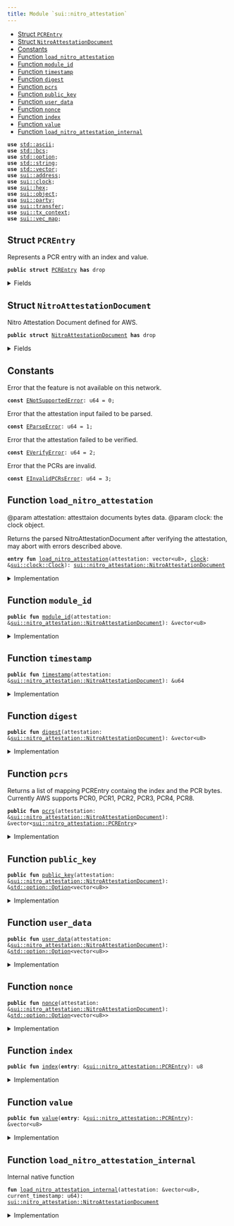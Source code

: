 ```yaml
---
title: Module `sui::nitro_attestation`
---
```




-  [Struct `PCREntry`](#sui_nitro_attestation_PCREntry)
-  [Struct `NitroAttestationDocument`](#sui_nitro_attestation_NitroAttestationDocument)
-  [Constants](#@Constants_0)
-  [Function `load_nitro_attestation`](#sui_nitro_attestation_load_nitro_attestation)
-  [Function `module_id`](#sui_nitro_attestation_module_id)
-  [Function `timestamp`](#sui_nitro_attestation_timestamp)
-  [Function `digest`](#sui_nitro_attestation_digest)
-  [Function `pcrs`](#sui_nitro_attestation_pcrs)
-  [Function `public_key`](#sui_nitro_attestation_public_key)
-  [Function `user_data`](#sui_nitro_attestation_user_data)
-  [Function `nonce`](#sui_nitro_attestation_nonce)
-  [Function `index`](#sui_nitro_attestation_index)
-  [Function `value`](#sui_nitro_attestation_value)
-  [Function `load_nitro_attestation_internal`](#sui_nitro_attestation_load_nitro_attestation_internal)


<pre><code><b>use</b> <a href="../std/ascii.md#std_ascii">std::ascii</a>;
<b>use</b> <a href="../std/bcs.md#std_bcs">std::bcs</a>;
<b>use</b> <a href="../std/option.md#std_option">std::option</a>;
<b>use</b> <a href="../std/string.md#std_string">std::string</a>;
<b>use</b> <a href="../std/vector.md#std_vector">std::vector</a>;
<b>use</b> <a href="../sui/address.md#sui_address">sui::address</a>;
<b>use</b> <a href="../sui/clock.md#sui_clock">sui::clock</a>;
<b>use</b> <a href="../sui/hex.md#sui_hex">sui::hex</a>;
<b>use</b> <a href="../sui/object.md#sui_object">sui::object</a>;
<b>use</b> <a href="../sui/party.md#sui_party">sui::party</a>;
<b>use</b> <a href="../sui/transfer.md#sui_transfer">sui::transfer</a>;
<b>use</b> <a href="../sui/tx_context.md#sui_tx_context">sui::tx_context</a>;
<b>use</b> <a href="../sui/vec_map.md#sui_vec_map">sui::vec_map</a>;
</code></pre>



<a name="sui_nitro_attestation_PCREntry"></a>

## Struct `PCREntry`

Represents a PCR entry with an index and value.


<pre><code><b>public</b> <b>struct</b> <a href="../sui/nitro_attestation.md#sui_nitro_attestation_PCREntry">PCREntry</a> <b>has</b> drop
</code></pre>



<details>
<summary>Fields</summary>


<dl>
<dt>
<code><a href="../sui/nitro_attestation.md#sui_nitro_attestation_index">index</a>: u8</code>
</dt>
<dd>
</dd>
<dt>
<code><a href="../sui/nitro_attestation.md#sui_nitro_attestation_value">value</a>: vector&lt;u8&gt;</code>
</dt>
<dd>
</dd>
</dl>


</details>

<a name="sui_nitro_attestation_NitroAttestationDocument"></a>

## Struct `NitroAttestationDocument`

Nitro Attestation Document defined for AWS.


<pre><code><b>public</b> <b>struct</b> <a href="../sui/nitro_attestation.md#sui_nitro_attestation_NitroAttestationDocument">NitroAttestationDocument</a> <b>has</b> drop
</code></pre>



<details>
<summary>Fields</summary>


<dl>
<dt>
<code><a href="../sui/nitro_attestation.md#sui_nitro_attestation_module_id">module_id</a>: vector&lt;u8&gt;</code>
</dt>
<dd>
 Issuing Nitro hypervisor module ID.
</dd>
<dt>
<code><a href="../sui/nitro_attestation.md#sui_nitro_attestation_timestamp">timestamp</a>: u64</code>
</dt>
<dd>
 UTC time when document was created, in milliseconds since UNIX epoch.
</dd>
<dt>
<code><a href="../sui/nitro_attestation.md#sui_nitro_attestation_digest">digest</a>: vector&lt;u8&gt;</code>
</dt>
<dd>
 The digest function used for calculating the register values.
</dd>
<dt>
<code><a href="../sui/nitro_attestation.md#sui_nitro_attestation_pcrs">pcrs</a>: vector&lt;<a href="../sui/nitro_attestation.md#sui_nitro_attestation_PCREntry">sui::nitro_attestation::PCREntry</a>&gt;</code>
</dt>
<dd>
 A list of PCREntry containing the index and the PCR bytes.
 <https://docs.aws.amazon.com/enclaves/latest/user/set-up-attestation.html#where>.
</dd>
<dt>
<code><a href="../sui/nitro_attestation.md#sui_nitro_attestation_public_key">public_key</a>: <a href="../std/option.md#std_option_Option">std::option::Option</a>&lt;vector&lt;u8&gt;&gt;</code>
</dt>
<dd>
 An optional DER-encoded key the attestation, consumer can use to encrypt data with.
</dd>
<dt>
<code><a href="../sui/nitro_attestation.md#sui_nitro_attestation_user_data">user_data</a>: <a href="../std/option.md#std_option_Option">std::option::Option</a>&lt;vector&lt;u8&gt;&gt;</code>
</dt>
<dd>
 Additional signed user data, defined by protocol.
</dd>
<dt>
<code><a href="../sui/nitro_attestation.md#sui_nitro_attestation_nonce">nonce</a>: <a href="../std/option.md#std_option_Option">std::option::Option</a>&lt;vector&lt;u8&gt;&gt;</code>
</dt>
<dd>
 An optional cryptographic nonce provided by the attestation consumer as a proof of
 authenticity.
</dd>
</dl>


</details>

<a name="@Constants_0"></a>

## Constants


<a name="sui_nitro_attestation_ENotSupportedError"></a>

Error that the feature is not available on this network.


<pre><code><b>const</b> <a href="../sui/nitro_attestation.md#sui_nitro_attestation_ENotSupportedError">ENotSupportedError</a>: u64 = 0;
</code></pre>



<a name="sui_nitro_attestation_EParseError"></a>

Error that the attestation input failed to be parsed.


<pre><code><b>const</b> <a href="../sui/nitro_attestation.md#sui_nitro_attestation_EParseError">EParseError</a>: u64 = 1;
</code></pre>



<a name="sui_nitro_attestation_EVerifyError"></a>

Error that the attestation failed to be verified.


<pre><code><b>const</b> <a href="../sui/nitro_attestation.md#sui_nitro_attestation_EVerifyError">EVerifyError</a>: u64 = 2;
</code></pre>



<a name="sui_nitro_attestation_EInvalidPCRsError"></a>

Error that the PCRs are invalid.


<pre><code><b>const</b> <a href="../sui/nitro_attestation.md#sui_nitro_attestation_EInvalidPCRsError">EInvalidPCRsError</a>: u64 = 3;
</code></pre>



<a name="sui_nitro_attestation_load_nitro_attestation"></a>

## Function `load_nitro_attestation`

@param attestation: attesttaion documents bytes data.
@param clock: the clock object.

Returns the parsed NitroAttestationDocument after verifying the attestation,
may abort with errors described above.


<pre><code><b>entry</b> <b>fun</b> <a href="../sui/nitro_attestation.md#sui_nitro_attestation_load_nitro_attestation">load_nitro_attestation</a>(attestation: vector&lt;u8&gt;, <a href="../sui/clock.md#sui_clock">clock</a>: &<a href="../sui/clock.md#sui_clock_Clock">sui::clock::Clock</a>): <a href="../sui/nitro_attestation.md#sui_nitro_attestation_NitroAttestationDocument">sui::nitro_attestation::NitroAttestationDocument</a>
</code></pre>



<details>
<summary>Implementation</summary>


<pre><code><b>entry</b> <b>fun</b> <a href="../sui/nitro_attestation.md#sui_nitro_attestation_load_nitro_attestation">load_nitro_attestation</a>(attestation: vector&lt;u8&gt;, <a href="../sui/clock.md#sui_clock">clock</a>: &Clock): <a href="../sui/nitro_attestation.md#sui_nitro_attestation_NitroAttestationDocument">NitroAttestationDocument</a> {
    <a href="../sui/nitro_attestation.md#sui_nitro_attestation_load_nitro_attestation_internal">load_nitro_attestation_internal</a>(&attestation, <a href="../sui/clock.md#sui_clock_timestamp_ms">clock::timestamp_ms</a>(<a href="../sui/clock.md#sui_clock">clock</a>))
}
</code></pre>



</details>

<a name="sui_nitro_attestation_module_id"></a>

## Function `module_id`



<pre><code><b>public</b> <b>fun</b> <a href="../sui/nitro_attestation.md#sui_nitro_attestation_module_id">module_id</a>(attestation: &<a href="../sui/nitro_attestation.md#sui_nitro_attestation_NitroAttestationDocument">sui::nitro_attestation::NitroAttestationDocument</a>): &vector&lt;u8&gt;
</code></pre>



<details>
<summary>Implementation</summary>


<pre><code><b>public</b> <b>fun</b> <a href="../sui/nitro_attestation.md#sui_nitro_attestation_module_id">module_id</a>(attestation: &<a href="../sui/nitro_attestation.md#sui_nitro_attestation_NitroAttestationDocument">NitroAttestationDocument</a>): &vector&lt;u8&gt; {
    &attestation.<a href="../sui/nitro_attestation.md#sui_nitro_attestation_module_id">module_id</a>
}
</code></pre>



</details>

<a name="sui_nitro_attestation_timestamp"></a>

## Function `timestamp`



<pre><code><b>public</b> <b>fun</b> <a href="../sui/nitro_attestation.md#sui_nitro_attestation_timestamp">timestamp</a>(attestation: &<a href="../sui/nitro_attestation.md#sui_nitro_attestation_NitroAttestationDocument">sui::nitro_attestation::NitroAttestationDocument</a>): &u64
</code></pre>



<details>
<summary>Implementation</summary>


<pre><code><b>public</b> <b>fun</b> <a href="../sui/nitro_attestation.md#sui_nitro_attestation_timestamp">timestamp</a>(attestation: &<a href="../sui/nitro_attestation.md#sui_nitro_attestation_NitroAttestationDocument">NitroAttestationDocument</a>): &u64 {
    &attestation.<a href="../sui/nitro_attestation.md#sui_nitro_attestation_timestamp">timestamp</a>
}
</code></pre>



</details>

<a name="sui_nitro_attestation_digest"></a>

## Function `digest`



<pre><code><b>public</b> <b>fun</b> <a href="../sui/nitro_attestation.md#sui_nitro_attestation_digest">digest</a>(attestation: &<a href="../sui/nitro_attestation.md#sui_nitro_attestation_NitroAttestationDocument">sui::nitro_attestation::NitroAttestationDocument</a>): &vector&lt;u8&gt;
</code></pre>



<details>
<summary>Implementation</summary>


<pre><code><b>public</b> <b>fun</b> <a href="../sui/nitro_attestation.md#sui_nitro_attestation_digest">digest</a>(attestation: &<a href="../sui/nitro_attestation.md#sui_nitro_attestation_NitroAttestationDocument">NitroAttestationDocument</a>): &vector&lt;u8&gt; {
    &attestation.<a href="../sui/nitro_attestation.md#sui_nitro_attestation_digest">digest</a>
}
</code></pre>



</details>

<a name="sui_nitro_attestation_pcrs"></a>

## Function `pcrs`

Returns a list of mapping PCREntry containg the index and the PCR bytes.
Currently AWS supports PCR0, PCR1, PCR2, PCR3, PCR4, PCR8.


<pre><code><b>public</b> <b>fun</b> <a href="../sui/nitro_attestation.md#sui_nitro_attestation_pcrs">pcrs</a>(attestation: &<a href="../sui/nitro_attestation.md#sui_nitro_attestation_NitroAttestationDocument">sui::nitro_attestation::NitroAttestationDocument</a>): &vector&lt;<a href="../sui/nitro_attestation.md#sui_nitro_attestation_PCREntry">sui::nitro_attestation::PCREntry</a>&gt;
</code></pre>



<details>
<summary>Implementation</summary>


<pre><code><b>public</b> <b>fun</b> <a href="../sui/nitro_attestation.md#sui_nitro_attestation_pcrs">pcrs</a>(attestation: &<a href="../sui/nitro_attestation.md#sui_nitro_attestation_NitroAttestationDocument">NitroAttestationDocument</a>): &vector&lt;<a href="../sui/nitro_attestation.md#sui_nitro_attestation_PCREntry">PCREntry</a>&gt; {
    &attestation.<a href="../sui/nitro_attestation.md#sui_nitro_attestation_pcrs">pcrs</a>
}
</code></pre>



</details>

<a name="sui_nitro_attestation_public_key"></a>

## Function `public_key`



<pre><code><b>public</b> <b>fun</b> <a href="../sui/nitro_attestation.md#sui_nitro_attestation_public_key">public_key</a>(attestation: &<a href="../sui/nitro_attestation.md#sui_nitro_attestation_NitroAttestationDocument">sui::nitro_attestation::NitroAttestationDocument</a>): &<a href="../std/option.md#std_option_Option">std::option::Option</a>&lt;vector&lt;u8&gt;&gt;
</code></pre>



<details>
<summary>Implementation</summary>


<pre><code><b>public</b> <b>fun</b> <a href="../sui/nitro_attestation.md#sui_nitro_attestation_public_key">public_key</a>(attestation: &<a href="../sui/nitro_attestation.md#sui_nitro_attestation_NitroAttestationDocument">NitroAttestationDocument</a>): &Option&lt;vector&lt;u8&gt;&gt; {
    &attestation.<a href="../sui/nitro_attestation.md#sui_nitro_attestation_public_key">public_key</a>
}
</code></pre>



</details>

<a name="sui_nitro_attestation_user_data"></a>

## Function `user_data`



<pre><code><b>public</b> <b>fun</b> <a href="../sui/nitro_attestation.md#sui_nitro_attestation_user_data">user_data</a>(attestation: &<a href="../sui/nitro_attestation.md#sui_nitro_attestation_NitroAttestationDocument">sui::nitro_attestation::NitroAttestationDocument</a>): &<a href="../std/option.md#std_option_Option">std::option::Option</a>&lt;vector&lt;u8&gt;&gt;
</code></pre>



<details>
<summary>Implementation</summary>


<pre><code><b>public</b> <b>fun</b> <a href="../sui/nitro_attestation.md#sui_nitro_attestation_user_data">user_data</a>(attestation: &<a href="../sui/nitro_attestation.md#sui_nitro_attestation_NitroAttestationDocument">NitroAttestationDocument</a>): &Option&lt;vector&lt;u8&gt;&gt; {
    &attestation.<a href="../sui/nitro_attestation.md#sui_nitro_attestation_user_data">user_data</a>
}
</code></pre>



</details>

<a name="sui_nitro_attestation_nonce"></a>

## Function `nonce`



<pre><code><b>public</b> <b>fun</b> <a href="../sui/nitro_attestation.md#sui_nitro_attestation_nonce">nonce</a>(attestation: &<a href="../sui/nitro_attestation.md#sui_nitro_attestation_NitroAttestationDocument">sui::nitro_attestation::NitroAttestationDocument</a>): &<a href="../std/option.md#std_option_Option">std::option::Option</a>&lt;vector&lt;u8&gt;&gt;
</code></pre>



<details>
<summary>Implementation</summary>


<pre><code><b>public</b> <b>fun</b> <a href="../sui/nitro_attestation.md#sui_nitro_attestation_nonce">nonce</a>(attestation: &<a href="../sui/nitro_attestation.md#sui_nitro_attestation_NitroAttestationDocument">NitroAttestationDocument</a>): &Option&lt;vector&lt;u8&gt;&gt; {
    &attestation.<a href="../sui/nitro_attestation.md#sui_nitro_attestation_nonce">nonce</a>
}
</code></pre>



</details>

<a name="sui_nitro_attestation_index"></a>

## Function `index`



<pre><code><b>public</b> <b>fun</b> <a href="../sui/nitro_attestation.md#sui_nitro_attestation_index">index</a>(<b>entry</b>: &<a href="../sui/nitro_attestation.md#sui_nitro_attestation_PCREntry">sui::nitro_attestation::PCREntry</a>): u8
</code></pre>



<details>
<summary>Implementation</summary>


<pre><code><b>public</b> <b>fun</b> <a href="../sui/nitro_attestation.md#sui_nitro_attestation_index">index</a>(<b>entry</b>: &<a href="../sui/nitro_attestation.md#sui_nitro_attestation_PCREntry">PCREntry</a>): u8 {
    <b>entry</b>.<a href="../sui/nitro_attestation.md#sui_nitro_attestation_index">index</a>
}
</code></pre>



</details>

<a name="sui_nitro_attestation_value"></a>

## Function `value`



<pre><code><b>public</b> <b>fun</b> <a href="../sui/nitro_attestation.md#sui_nitro_attestation_value">value</a>(<b>entry</b>: &<a href="../sui/nitro_attestation.md#sui_nitro_attestation_PCREntry">sui::nitro_attestation::PCREntry</a>): &vector&lt;u8&gt;
</code></pre>



<details>
<summary>Implementation</summary>


<pre><code><b>public</b> <b>fun</b> <a href="../sui/nitro_attestation.md#sui_nitro_attestation_value">value</a>(<b>entry</b>: &<a href="../sui/nitro_attestation.md#sui_nitro_attestation_PCREntry">PCREntry</a>): &vector&lt;u8&gt; {
    &<b>entry</b>.<a href="../sui/nitro_attestation.md#sui_nitro_attestation_value">value</a>
}
</code></pre>



</details>

<a name="sui_nitro_attestation_load_nitro_attestation_internal"></a>

## Function `load_nitro_attestation_internal`

Internal native function


<pre><code><b>fun</b> <a href="../sui/nitro_attestation.md#sui_nitro_attestation_load_nitro_attestation_internal">load_nitro_attestation_internal</a>(attestation: &vector&lt;u8&gt;, current_timestamp: u64): <a href="../sui/nitro_attestation.md#sui_nitro_attestation_NitroAttestationDocument">sui::nitro_attestation::NitroAttestationDocument</a>
</code></pre>



<details>
<summary>Implementation</summary>


<pre><code><b>native</b> <b>fun</b> <a href="../sui/nitro_attestation.md#sui_nitro_attestation_load_nitro_attestation_internal">load_nitro_attestation_internal</a>(
    attestation: &vector&lt;u8&gt;,
    current_timestamp: u64,
): <a href="../sui/nitro_attestation.md#sui_nitro_attestation_NitroAttestationDocument">NitroAttestationDocument</a>;
</code></pre>



</details>
